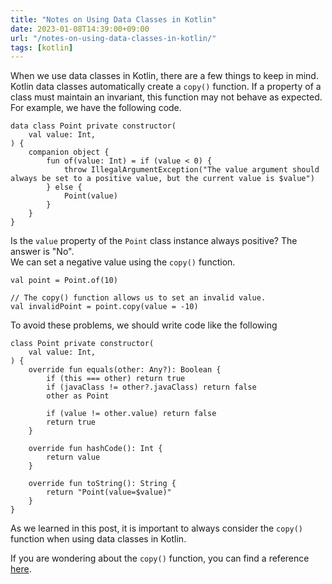 ```yaml
---
title: "Notes on Using Data Classes in Kotlin"
date: 2023-01-08T14:39:00+09:00
url: "/notes-on-using-data-classes-in-kotlin/"
tags: [kotlin]
---
```


When we use data classes in Kotlin, there are a few things to keep in mind.   
Kotlin data classes automatically create a `copy()`  function. If a property of a class must maintain an invariant, this function may not behave as expected. For example, we have the following code.
```
data class Point private constructor(
    val value: Int,
) {
    companion object {
        fun of(value: Int) = if (value < 0) {
            throw IllegalArgumentException("The value argument should always be set to a positive value, but the current value is $value")
        } else {
            Point(value)
        }
    }
}

```
Is the `value` property of the `Point` class instance always positive? The answer is "No".   
We can set a negative value using the `copy()` function.
```
val point = Point.of(10)

// The copy() function allows us to set an invalid value.
val invalidPoint = point.copy(value = -10)

```
To avoid these problems, we should write code like the following
```
class Point private constructor(
    val value: Int,
) {
    override fun equals(other: Any?): Boolean {
        if (this === other) return true
        if (javaClass != other?.javaClass) return false
        other as Point

        if (value != other.value) return false
        return true
    }

    override fun hashCode(): Int {
        return value
    }

    override fun toString(): String {
        return "Point(value=$value)"
    }
}
```
As we learned in this post, it is important to always consider the `copy()` function when using data classes in Kotlin.

If you are wondering about the `copy()` function, you can find a reference [here](https://kotlinlang.org/docs/data-classes.html).   
